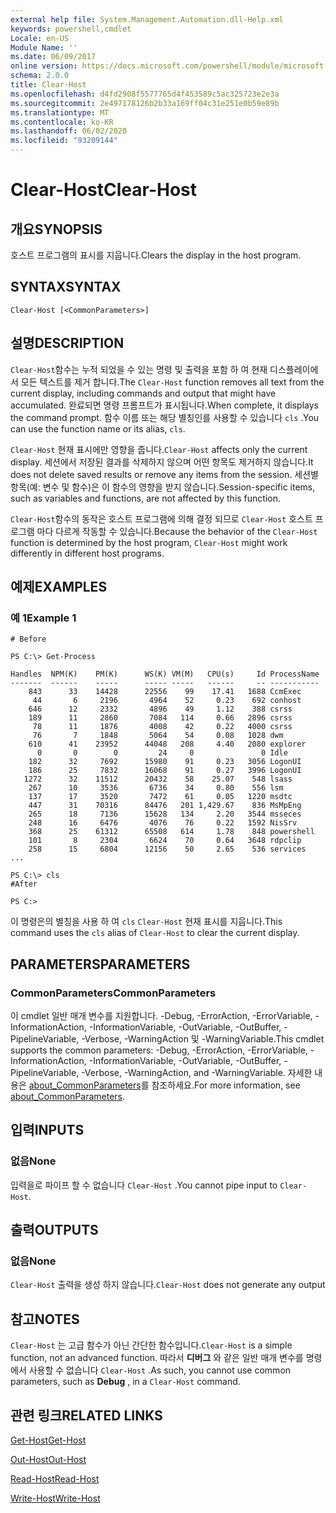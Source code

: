 ```yaml
---
external help file: System.Management.Automation.dll-Help.xml
keywords: powershell,cmdlet
Locale: en-US
Module Name: ''
ms.date: 06/09/2017
online version: https://docs.microsoft.com/powershell/module/microsoft.powershell.core/clear-host?view=powershell-7&WT.mc_id=ps-gethelp
schema: 2.0.0
title: Clear-Host
ms.openlocfilehash: d4fd2908f5577765d4f453589c5ac325723e2e3a
ms.sourcegitcommit: 2e497178126b2b33a169ff04c31e251e0b59e89b
ms.translationtype: MT
ms.contentlocale: ko-KR
ms.lasthandoff: 06/02/2020
ms.locfileid: "93209144"
---
```

# <span data-ttu-id="9b686-103">Clear-Host</span><span class="sxs-lookup"><span data-stu-id="9b686-103">Clear-Host</span></span>

## <span data-ttu-id="9b686-104">개요</span><span class="sxs-lookup"><span data-stu-id="9b686-104">SYNOPSIS</span></span>

<span data-ttu-id="9b686-105">호스트 프로그램의 표시를 지웁니다.</span><span class="sxs-lookup"><span data-stu-id="9b686-105">Clears the display in the host program.</span></span>

## <span data-ttu-id="9b686-106">SYNTAX</span><span class="sxs-lookup"><span data-stu-id="9b686-106">SYNTAX</span></span>

```
Clear-Host [<CommonParameters>]
```

## <span data-ttu-id="9b686-107">설명</span><span class="sxs-lookup"><span data-stu-id="9b686-107">DESCRIPTION</span></span>

<span data-ttu-id="9b686-108">`Clear-Host`함수는 누적 되었을 수 있는 명령 및 출력을 포함 하 여 현재 디스플레이에서 모든 텍스트를 제거 합니다.</span><span class="sxs-lookup"><span data-stu-id="9b686-108">The `Clear-Host` function removes all text from the current display, including commands and output that might have accumulated.</span></span> <span data-ttu-id="9b686-109">완료되면 명령 프롬프트가 표시됩니다.</span><span class="sxs-lookup"><span data-stu-id="9b686-109">When complete, it displays the command prompt.</span></span> <span data-ttu-id="9b686-110">함수 이름 또는 해당 별칭인를 사용할 수 있습니다 `cls` .</span><span class="sxs-lookup"><span data-stu-id="9b686-110">You can use the function name or its alias, `cls`.</span></span>

<span data-ttu-id="9b686-111">`Clear-Host` 현재 표시에만 영향을 줍니다.</span><span class="sxs-lookup"><span data-stu-id="9b686-111">`Clear-Host` affects only the current display.</span></span> <span data-ttu-id="9b686-112">세션에서 저장된 결과를 삭제하지 않으며 어떤 항목도 제거하지 않습니다.</span><span class="sxs-lookup"><span data-stu-id="9b686-112">It does not delete saved results or remove any items from the session.</span></span> <span data-ttu-id="9b686-113">세션별 항목(예: 변수 및 함수)은 이 함수의 영향을 받지 않습니다.</span><span class="sxs-lookup"><span data-stu-id="9b686-113">Session-specific items, such as variables and functions, are not affected by this function.</span></span>

<span data-ttu-id="9b686-114">`Clear-Host`함수의 동작은 호스트 프로그램에 의해 결정 되므로 `Clear-Host` 호스트 프로그램 마다 다르게 작동할 수 있습니다.</span><span class="sxs-lookup"><span data-stu-id="9b686-114">Because the behavior of the `Clear-Host` function is determined by the host program, `Clear-Host` might work differently in different host programs.</span></span>

## <span data-ttu-id="9b686-115">예제</span><span class="sxs-lookup"><span data-stu-id="9b686-115">EXAMPLES</span></span>

### <span data-ttu-id="9b686-116">예 1</span><span class="sxs-lookup"><span data-stu-id="9b686-116">Example 1</span></span>

```
# Before

PS C:\> Get-Process

Handles  NPM(K)    PM(K)      WS(K) VM(M)   CPU(s)     Id ProcessName
-------  ------    -----      ----- -----   ------     -- -----------
    843      33    14428      22556    99    17.41   1688 CcmExec
     44       6     2196       4964    52     0.23    692 conhost
    646      12     2332       4896    49     1.12    388 csrss
    189      11     2860       7084   114     0.66   2896 csrss
     78      11     1876       4008    42     0.22   4000 csrss
     76       7     1848       5064    54     0.08   1028 dwm
    610      41    23952      44048   208     4.40   2080 explorer
      0       0        0         24     0               0 Idle
    182      32     7692      15980    91     0.23   3056 LogonUI
    186      25     7832      16068    91     0.27   3996 LogonUI
   1272      32    11512      20432    58    25.07    548 lsass
    267      10     3536       6736    34     0.80    556 lsm
    137      17     3520       7472    61     0.05   1220 msdtc
    447      31    70316      84476   201 1,429.67    836 MsMpEng
    265      18     7136      15628   134     2.20   3544 msseces
    248      16     6476       4076    76     0.22   1592 NisSrv
    368      25    61312      65508   614     1.78    848 powershell
    101       8     2304       6624    70     0.64   3648 rdpclip
    258      15     6804      12156    50     2.65    536 services
...

PS C:\> cls
#After

PS C:>
```

<span data-ttu-id="9b686-117">이 명령은의 별칭을 사용 하 여 `cls` `Clear-Host` 현재 표시를 지웁니다.</span><span class="sxs-lookup"><span data-stu-id="9b686-117">This command uses the `cls` alias of `Clear-Host` to clear the current display.</span></span>

## <span data-ttu-id="9b686-118">PARAMETERS</span><span class="sxs-lookup"><span data-stu-id="9b686-118">PARAMETERS</span></span>

### <span data-ttu-id="9b686-119">CommonParameters</span><span class="sxs-lookup"><span data-stu-id="9b686-119">CommonParameters</span></span>
<span data-ttu-id="9b686-120">이 cmdlet 일반 매개 변수를 지원합니다. -Debug, -ErrorAction, -ErrorVariable, -InformationAction, -InformationVariable, -OutVariable, -OutBuffer, -PipelineVariable, -Verbose, -WarningAction 및 -WarningVariable.</span><span class="sxs-lookup"><span data-stu-id="9b686-120">This cmdlet supports the common parameters: -Debug, -ErrorAction, -ErrorVariable, -InformationAction, -InformationVariable, -OutVariable, -OutBuffer, -PipelineVariable, -Verbose, -WarningAction, and -WarningVariable.</span></span> <span data-ttu-id="9b686-121">자세한 내용은 [about_CommonParameters](https://go.microsoft.com/fwlink/?LinkID=113216)를 참조하세요.</span><span class="sxs-lookup"><span data-stu-id="9b686-121">For more information, see [about_CommonParameters](https://go.microsoft.com/fwlink/?LinkID=113216).</span></span>

## <span data-ttu-id="9b686-122">입력</span><span class="sxs-lookup"><span data-stu-id="9b686-122">INPUTS</span></span>

### <span data-ttu-id="9b686-123">없음</span><span class="sxs-lookup"><span data-stu-id="9b686-123">None</span></span>

<span data-ttu-id="9b686-124">입력을로 파이프 할 수 없습니다 `Clear-Host` .</span><span class="sxs-lookup"><span data-stu-id="9b686-124">You cannot pipe input to `Clear-Host`.</span></span>

## <span data-ttu-id="9b686-125">출력</span><span class="sxs-lookup"><span data-stu-id="9b686-125">OUTPUTS</span></span>

### <span data-ttu-id="9b686-126">없음</span><span class="sxs-lookup"><span data-stu-id="9b686-126">None</span></span>

<span data-ttu-id="9b686-127">`Clear-Host` 출력을 생성 하지 않습니다.</span><span class="sxs-lookup"><span data-stu-id="9b686-127">`Clear-Host` does not generate any output</span></span>

## <span data-ttu-id="9b686-128">참고</span><span class="sxs-lookup"><span data-stu-id="9b686-128">NOTES</span></span>

<span data-ttu-id="9b686-129">`Clear-Host` 는 고급 함수가 아닌 간단한 함수입니다.</span><span class="sxs-lookup"><span data-stu-id="9b686-129">`Clear-Host` is a simple function, not an advanced function.</span></span> <span data-ttu-id="9b686-130">따라서 **디버그** 와 같은 일반 매개 변수를 명령에서 사용할 수 없습니다 `Clear-Host` .</span><span class="sxs-lookup"><span data-stu-id="9b686-130">As such, you cannot use common parameters, such as **Debug** , in a `Clear-Host` command.</span></span>

## <span data-ttu-id="9b686-131">관련 링크</span><span class="sxs-lookup"><span data-stu-id="9b686-131">RELATED LINKS</span></span>

[<span data-ttu-id="9b686-132">Get-Host</span><span class="sxs-lookup"><span data-stu-id="9b686-132">Get-Host</span></span>](../Microsoft.PowerShell.Utility/Get-Host.md)

[<span data-ttu-id="9b686-133">Out-Host</span><span class="sxs-lookup"><span data-stu-id="9b686-133">Out-Host</span></span>](Out-Host.md)

[<span data-ttu-id="9b686-134">Read-Host</span><span class="sxs-lookup"><span data-stu-id="9b686-134">Read-Host</span></span>](../Microsoft.PowerShell.Utility/Read-Host.md)

[<span data-ttu-id="9b686-135">Write-Host</span><span class="sxs-lookup"><span data-stu-id="9b686-135">Write-Host</span></span>](../Microsoft.PowerShell.Utility/Write-Host.md)
